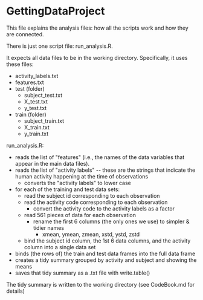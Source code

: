 # GettingDataProject

This file explains the analysis files: how all the scripts work and how they are connected.

There is just one script file: run_analysis.R.

It expects all data files to be in the working directory.  Specifically, it uses these files:

* activity_labels.txt
* features.txt
* test (folder)
  * subject_test.txt
  * X_test.txt
  * y_test.txt
* train (folder)
  * subject_train.txt
  * X_train.txt
  * y_train.txt 


run_analysis.R: 
* reads the list of "features" (i.e., the names of the data variables that appear in the main data files).
* reads the list of "activity labels" -- these are the strings that indicate the human activity happening at the time of observations
	* converts the "activity labels" to lower case
* for each of the training and test data sets:
	* read the subject id corresponding to each observation
	* read the activity code corresponding to each observation
		* convert the activity code to the activity labels as a factor
	* read 561 pieces of data for each observation
		* rename the first 6 columns (the only ones we use) to simpler & tidier names
			* xmean, ymean, zmean, xstd, ystd, zstd
	* bind the subject id column, the 1st 6 data columns, and the activity column into a single data set
* binds (the rows of) the train and test data frames into the full data frame
* creates a tidy summary grouped by activity and subject and showing the means
* saves that tidy summary as a .txt file with write.table()

The tidy summary is written to the working directory (see CodeBook.md for details)